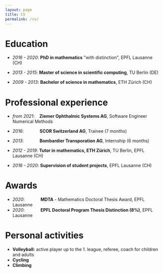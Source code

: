 ```yaml
---
layout: page
title: CV
permalink: /cv/
---
```


# Education
* *2016 - 2020*: **PhD in mathematics** "with distinction", EPFL Lausanne (CH)

* *2013 - 2015*: **Master of science in scientific computing**, TU Berlin (DE)

* *2009 - 2013*: **Bachelor of science in mathematics**, ETH Zürich (CH)

# Professional experience
* *from 2021*:&nbsp;&nbsp;&nbsp;&nbsp;**Ziemer Ophthalmic Systems AG**, Software Engineer Numerical Methods

* *2016*:&nbsp;&nbsp;&nbsp;&nbsp;&nbsp;&nbsp;&nbsp;&nbsp;&nbsp;&nbsp;&nbsp;&nbsp;&nbsp;**SCOR Switzerland AG**, Trainee (7 months)

* *2013*:&nbsp;&nbsp;&nbsp;&nbsp;&nbsp;&nbsp;&nbsp;&nbsp;&nbsp;&nbsp;&nbsp;&nbsp;&nbsp;**Bombardier Transporation AG**, Internship (6 months)

* *2012 - 2019*: **Tutor in mathematics, ETH Zürich**, TU Berlin, EPFL Lausanne (CH)

* *2016 - 2020*: **Supervision of student projects**, EPFL Lausanne (CH)

# Awards
* *2020*:&nbsp;&nbsp;&nbsp;&nbsp;&nbsp;&nbsp;&nbsp;&nbsp;&nbsp;&nbsp;&nbsp;&nbsp;&nbsp;**MDTA** - Mathematics Doctoral Thesis Award, EPFL Lausanne
* *2020*:&nbsp;&nbsp;&nbsp;&nbsp;&nbsp;&nbsp;&nbsp;&nbsp;&nbsp;&nbsp;&nbsp;&nbsp;&nbsp;**EPFL Doctoral Program Thesis Distinction (8%)**, EPFL Lausanne

# Personal activities
* **Volleyball:** active player up to the 1. league, referee, coach for children and adults
* **Cycling**
* **Climbing**

